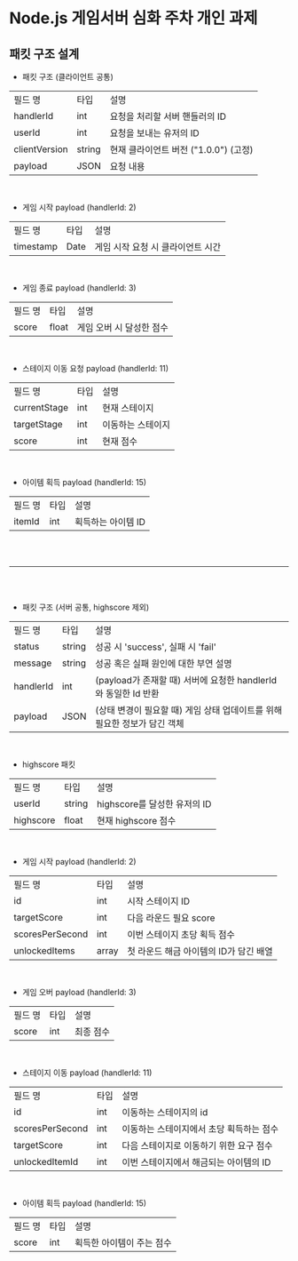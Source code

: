# Node.js 게임서버 심화 주차 개인 과제

## 패킷 구조 설계

- 패킷 구조 (클라이언트 공통)

<table>
<tr>
<td>필드 명</td>
<td>타입</td>
<td>설명</td>
</tr>

<tr>
<td>handlerId</td>
<td>int</td>
<td>요청을 처리할 서버 핸들러의 ID</td>
</tr>

<tr>
<td>userId</td>
<td>int</td>
<td>요청을 보내는 유저의 ID</td>
</tr>

<tr>
<td>clientVersion</td>
<td>string</td>
<td>현재 클라이언트 버전 ("1.0.0") (고정)</td>
</tr>

<tr>
<td>payload</td>
<td>JSON</td>
<td>요청 내용</td>
</tr>
</table>

<br>

- 게임 시작 payload (handlerId: 2)

<table>
<tr>
<td>필드 명</td>
<td>타입</td>
<td>설명</td>
</tr>

<tr>
<td>timestamp</td>
<td>Date</td>
<td>게임 시작 요청 시 클라이언트 시간</td>
</tr>

</table>

<br>

- 게임 종료 payload (handlerId: 3)

<table>
<tr>
<td>필드 명</td>
<td>타입</td>
<td>설명</td>
</tr>

<tr>
<td>score</td>
<td>float</td>
<td>게임 오버 시 달성한 점수</td>
</tr>

</table>

<br>

- 스테이지 이동 요청 payload (handlerId: 11)

<table>
<tr>
<td>필드 명</td>
<td>타입</td>
<td>설명</td>
</tr>

<tr>
<td>currentStage</td>
<td>int</td>
<td>현재 스테이지</td>
</tr>

<tr>
<td>targetStage</td>
<td>int</td>
<td>이동하는 스테이지</td>
</tr>

<tr>
<td>score</td>
<td>int</td>
<td>현재 점수</td>
</tr>
</table>

<br>

- 아이템 획득 payload (handlerId: 15)

<table>
<tr>
<td>필드 명</td>
<td>타입</td>
<td>설명</td>
</tr>

<tr>
<td>itemId</td>
<td>int</td>
<td>획득하는 아이템 ID</td>
</tr>
</table>

<br>
<br>

---

<br>
<br>

- 패킷 구조 (서버 공통, highscore 제외)

<table>
<tr>
<td>필드 명</td>
<td>타입</td>
<td>설명</td>
</tr>

<tr>
<td>status</td>
<td>string</td>
<td>성공 시 'success', 실패 시 'fail'</td>
</tr>

<tr>
<td>message</td>
<td>string</td>
<td>성공 혹은 실패 원인에 대한 부연 설명</td>
</tr>

<tr>
<td>handlerId</td>
<td>int</td>
<td>(payload가 존재할 때) 서버에 요청한 handlerId와 동일한 Id 반환</td>
</tr>

<tr>
<td>payload</td>
<td>JSON</td>
<td>(상태 변경이 필요할 때) 게임 상태 업데이트를 위해 필요한 정보가 담긴 객체</td>
</tr>

</table>

<br>

- highscore 패킷

<table>
<tr>
<td>필드 명</td>
<td>타입</td>
<td>설명</td>
</tr>

<tr>
<td>userId</td>
<td>string</td>
<td>highscore를 달성한 유저의 ID</td>
</tr>

<tr>
<td>highscore</td>
<td>float</td>
<td>현재 highscore 점수</td>
</tr>
</table>

<br>

- 게임 시작 payload (handlerId: 2)

<table>
<tr>
<td>필드 명</td>
<td>타입</td>
<td>설명</td>
</tr>

<tr>
<td>id</td>
<td>int</td>
<td>시작 스테이지 ID</td>
</tr>

<tr>
<td>targetScore</td>
<td>int</td>
<td>다음 라운드 필요 score</td>
</tr>

<tr>
<td>scoresPerSecond</td>
<td>int</td>
<td>이번 스테이지 초당 획득 점수</td>
</tr>

<tr>
<td>unlockedItems</td>
<td>array</td>
<td>첫 라운드 해금 아이템의 ID가 담긴 배열</td>
</tr>


</table>

<br>

- 게임 오버 payload (handlerId: 3)

<table>
<tr>
<td>필드 명</td>
<td>타입</td>
<td>설명</td>
</tr>

<tr>
<td>score</td>
<td>int</td>
<td>최종 점수</td>
</tr>

</table>

<br>

- 스테이지 이동 payload (handlerId: 11)

<table>
<tr>
<td>필드 명</td>
<td>타입</td>
<td>설명</td>
</tr>

<tr>
<td>id</td>
<td>int</td>
<td>이동하는 스테이지의 id</td>
</tr>

<tr>
<td>scoresPerSecond</td>
<td>int</td>
<td>이동하는 스테이지에서 초당 획득하는 점수</td>
</tr>

<tr>
<td>targetScore</td>
<td>int</td>
<td>다음 스테이지로 이동하기 위한 요구 점수</td>
</tr>

<tr>
<td>unlockedItemId</td>
<td>int</td>
<td>이번 스테이지에서 해금되는 아이템의 ID</td>
</tr>


</table>

<br>

- 아이템 획득 payload (handlerId: 15)

<table>
<tr>
<td>필드 명</td>
<td>타입</td>
<td>설명</td>
</tr>

<tr>
<td>score</td>
<td>int</td>
<td>획득한 아이템이 주는 점수</td>
</tr>

</table>
